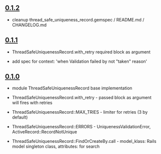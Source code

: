 [0.1.2]: https://github.com/mifrill/thread_safe_uniqueness_record/compare/v0.1.1...v0.1.2

## [0.1.2] ##

- cleanup thread_safe_uniqueness_record.gemspec / README.md / CHANGELOG.md

[0.1.1]: https://github.com/mifrill/thread_safe_uniqueness_record/compare/v0.1.0...v0.1.1

## [0.1.1] ##

- ThreadSafeUniquenessRecord.with_retry required block as argument

- add spec for context: 'when Validation failed by not "taken" reason'

[0.1.0]: https://github.com/Mifrill/thread_safe_uniqueness_record/releases/tag/v0.1.0

## [0.1.0] ##

- module ThreadSafeUniquenessRecord base implementation

- ThreadSafeUniquenessRecord.with_retry - passed block as argument will fires with retries

- ThreadSafeUniquenessRecord::MAX_TRIES - limiter for retries (3 by default)

- ThreadSafeUniquenessRecord::ERRORS - UniquenessValidationError, ActiveRecord::RecordNotUnique

- ThreadSafeUniquenessRecord::FindOrCreateBy.call - model_klass: Rails model singleton class, attributes: for search
